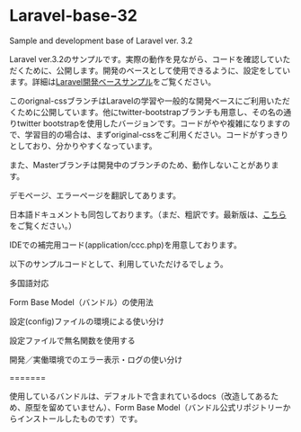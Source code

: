 Laravel-base-32
===============

Sample and development base of Laravel ver. 3.2

Laravel ver.3.2のサンプルです。実際の動作を見ながら、コードを確認していただくために、公開します。開発のベースとして使用できるように、設定をしています。詳細は[Laravel開発ベースサンプル](http://kore1server.com/laravel-tutorial/312-laravel-32-development-base-sample.html)をご覧ください。

このorignal-cssブランチはLaravelの学習や一般的な開発ベースにご利用いただくために公開しています。他にtwitter-bootstrapブランチも用意し、その名の通りtwitter bootstrapを使用したバージョンです。コードがやや複雑になりますので、学習目的の場合は、まずoriginal-cssをご利用ください。コードがすっきりとしており、分かりやすくなっています。

また、Masterブランチは開発中のブランチのため、動作しないことがあります。

デモページ、エラーページを翻訳してあります。

日本語ドキュメントも同包しております。（まだ、粗訳です。最新版は、[こちら](http://laravel.kore1server.com)をご覧ください。）

IDEでの補完用コード(application/ccc.php)を用意しております。

以下のサンプルコードとして、利用していただけるでしょう。

多国語対応

Form Base Model（バンドル）の使用法

設定(config)ファイルの環境による使い分け

設定ファイルで無名関数を使用する

開発／実働環境でのエラー表示・ログの使い分け

=======

使用しているバンドルは、デフォルトで含まれているdocs（改造してあるため、原型を留めていません）、Form Base Model（バンドル公式リポジトリーからインストールしたものです）です。
